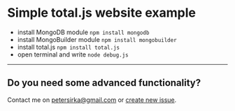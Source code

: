 # Simple total.js website example

- install MongoDB module `npm install mongodb`
- install MongoBuilder module `npm install mongobuilder`
- install total.js `npm install total.js`
- open terminal and write `node debug.js`

---

## Do you need some advanced functionality?

Contact me on <petersirka@gmail.com> or [create new issue](https://github.com/totaljs/example/issues).